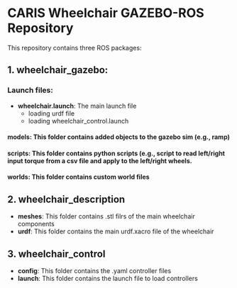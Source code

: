 # CARIS Wheelchair GAZEBO-ROS Repository
This repository contains three ROS packages: 
## 1. **wheelchair_gazebo**: 
### Launch files:
- **wheelchair.launch**: The main launch file 
  - loading urdf file
  - loading wheelchair_control.launch
#### **models**: This folder contains added objects to the gazebo sim (e.g., ramp)
#### **scripts**: This folder contains python scripts (e.g., script to read left/right input torque from a csv file and apply to the left/right wheels.
#### **worlds**: This folder contains custom world files
## 2. **wheelchair_description**
- **meshes**: This folder contains .stl filrs of the main wheelchair components
- **urdf**: This folder contains the main urdf.xacro file of the wheelchair
## 3. **wheelchair_control**
- **config**: This folder contains the .yaml controller files
- **launch**: This folder contains the launch file to load controllers
